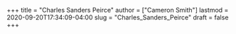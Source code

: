 +++
title = "Charles Sanders Peirce"
author = ["Cameron Smith"]
lastmod = 2020-09-20T17:34:09-04:00
slug = "Charles_Sanders_Peirce"
draft = false
+++
